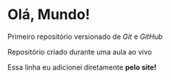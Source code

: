 # Olá, Mundo!
 Primeiro repositório versionado de *Git* e *GitHub*

Repositório criado durante uma aula ao vivo

Essa linha eu adicionei diretamente **pelo site!**
